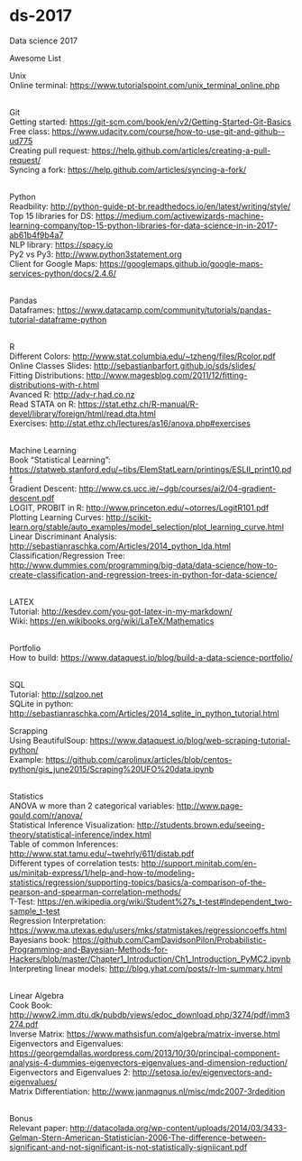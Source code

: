 # ds-2017
Data science 2017 

Awesome List

Unix </br>
	Online terminal: https://www.tutorialspoint.com/unix_terminal_online.php</br></br>

Git</br>
	Getting started: https://git-scm.com/book/en/v2/Getting-Started-Git-Basics</br>
	Free class: https://www.udacity.com/course/how-to-use-git-and-github--ud775</br>
	Creating pull request: https://help.github.com/articles/creating-a-pull-request/</br>
	Syncing a fork: https://help.github.com/articles/syncing-a-fork/</br></br>

Python</br>
	Readbility: http://python-guide-pt-br.readthedocs.io/en/latest/writing/style/</br>
	Top 15 libraries for DS: https://medium.com/activewizards-machine-learning-company/top-15-python-libraries-for-data-science-in-in-2017-ab61b4f9b4a7</br>
	NLP library: https://spacy.io</br>
	Py2 vs Py3: http://www.python3statement.org</br>
	Client for Google Maps: https://googlemaps.github.io/google-maps-services-python/docs/2.4.6/</br></br>

Pandas</br>
	Dataframes: https://www.datacamp.com/community/tutorials/pandas-tutorial-dataframe-python</br></br>

R</br>
	Different Colors: http://www.stat.columbia.edu/~tzheng/files/Rcolor.pdf</br>
	Online Classes Slides: http://sebastianbarfort.github.io/sds/slides/</br>
	Fitting Distributions: http://www.magesblog.com/2011/12/fitting-distributions-with-r.html</br>
	Avanced R: http://adv-r.had.co.nz</br>
	Read STATA on R: https://stat.ethz.ch/R-manual/R-devel/library/foreign/html/read.dta.html</br>
	Exercises: http://stat.ethz.ch/lectures/as16/anova.php#exercises</br></br>
	
Machine Learning</br>
	Book “Statistical Learning”: https://statweb.stanford.edu/~tibs/ElemStatLearn/printings/ESLII_print10.pdf</br>
	Gradient Descent: http://www.cs.ucc.ie/~dgb/courses/ai2/04-gradient-descent.pdf</br>
LOGIT, PROBIT in R: http://www.princeton.edu/~otorres/LogitR101.pdf</br>
	Plotting Learning Curves: http://scikit-learn.org/stable/auto_examples/model_selection/plot_learning_curve.html</br>
	Linear Discriminant Analysis: http://sebastianraschka.com/Articles/2014_python_lda.html</br>
	Classification/Regression Tree: http://www.dummies.com/programming/big-data/data-science/how-to-create-classification-and-regression-trees-in-python-for-data-science/</br></br>
	
LATEX</br>
	Tutorial: http://kesdev.com/you-got-latex-in-my-markdown/</br>
	Wiki: https://en.wikibooks.org/wiki/LaTeX/Mathematics</br></br>	

Portfolio</br>
	How to build: https://www.dataquest.io/blog/build-a-data-science-portfolio/</br></br>

SQL</br>
	Tutorial: http://sqlzoo.net</br>
	SQLite in python: http://sebastianraschka.com/Articles/2014_sqlite_in_python_tutorial.html</br>

Scrapping</br>
	Using BeautifulSoup: https://www.dataquest.io/blog/web-scraping-tutorial-python/</br>
	Example: https://github.com/carolinux/articles/blob/centos-python/gis_june2015/Scraping%20UFO%20data.ipynb</br></br>

Statistics</br>
	ANOVA w more than 2 categorical variables: http://www.page-gould.com/r/anova/</br>
	Statistical Inference Visualization: http://students.brown.edu/seeing-theory/statistical-inference/index.html</br>
	Table of common Inferences: http://www.stat.tamu.edu/~twehrly/611/distab.pdf</br>
	Different types of correlation tests: http://support.minitab.com/en-us/minitab-express/1/help-and-how-to/modeling-statistics/regression/supporting-topics/basics/a-comparison-of-the-pearson-and-spearman-correlation-methods/</br>
	T-Test: https://en.wikipedia.org/wiki/Student%27s_t-test#Independent_two-sample_t-test</br>
	Regression Interpretation: https://www.ma.utexas.edu/users/mks/statmistakes/regressioncoeffs.html</br>
	Bayesians book: https://github.com/CamDavidsonPilon/Probabilistic-Programming-and-Bayesian-Methods-for-Hackers/blob/master/Chapter1_Introduction/Ch1_Introduction_PyMC2.ipynb</br>
	Interpreting linear models: http://blog.yhat.com/posts/r-lm-summary.html</br></br>
	
Linear Algebra</br>
	Cook Book: http://www2.imm.dtu.dk/pubdb/views/edoc_download.php/3274/pdf/imm3274.pdf</br>
	Inverse Matrix: https://www.mathsisfun.com/algebra/matrix-inverse.html</br>
	Eigenvectors and Eigenvalues: https://georgemdallas.wordpress.com/2013/10/30/principal-component-analysis-4-dummies-eigenvectors-eigenvalues-and-dimension-reduction/</br>
	Eigenvectors and Eigenvalues 2: http://setosa.io/ev/eigenvectors-and-eigenvalues/</br>
	Matrix Differentiation: http://www.janmagnus.nl/misc/mdc2007-3rdedition</br></br>

Bonus</br>
	Relevant paper: http://datacolada.org/wp-content/uploads/2014/03/3433-Gelman-Stern-American-Statistician-2006-The-difference-between-significant-and-not-significant-is-not-statistically-signiicant.pdf</br></br>





